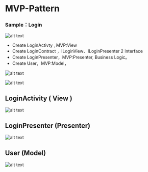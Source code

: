 # MVP-Pattern

### Sample：Login
![alt text](http://1.bp.blogspot.com/-TUOQoQYdUpo/WRVkjFRt8AI/AAAAAAAAJ1g/PvwTRg5P0Mwv1OTA-aD9qYn0ons90TwrwCK4B/s1600/Image.png)

- Create LoginActivty , MVP:View
- Create LoginContract ，ILoginView、ILoginPresenter 2 Interface
- Create LoginPresenter，MVP:Presenter, Business Logic。
- Create User，MVP:Model，

![alt text](http://1.bp.blogspot.com/-RsMDMXNqqIE/WRVknn_HgnI/AAAAAAAAJ1o/6pRFUN602DknRnVC5YYD_QwdgoH0I5xoQCK4B/s1600/Image.png)

![alt text](http://1.bp.blogspot.com/-5w5Sk1hjJbw/WRVktgDLMzI/AAAAAAAAJ1w/rRj_UAmb0Pg5ikhKHdA_0aFxmN7-9t6qQCK4B/s1600/Image.png)

## LoginActivity ( View )
![alt text](http://1.bp.blogspot.com/-N0MizcTz13E/WRVky3G-RII/AAAAAAAAJ14/dpDhVycqqPAUy3s9ZM9aS6xG96JYZNCEwCK4B/s1600/Image.png)
## LoginPresenter (Presenter)
![alt text](http://3.bp.blogspot.com/-UlsEdkrMyJU/WRVk2rhx7AI/AAAAAAAAJ2A/9xdUhd1A1nocqcvLtptmFAcnYluiSjR8QCK4B/s1600/Image.png)
## User (Model)
![alt text](https://3.bp.blogspot.com/-tHPx37NtDqA/WRVlUqz7hdI/AAAAAAAAJ2E/mvV7QojEqwc9rOQ9iCfdOuJP9XkLTW0TACLcB/s1600/%25E6%2593%25B7%25E5%258F%25965.PNG)
